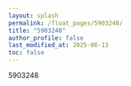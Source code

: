 ```yaml
---
layout: splash
permalink: /float_pages/5903248/
title: "5903248"
author_profile: false
last_modified_at: 2025-06-13
toc: false
---
```

 
5903248
